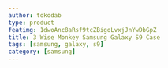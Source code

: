 ```yaml
---
author: tokodab
type: product
featimg: 1dwoAnc8aRsf9tcZBigoLvxjJnYwDbGpZ
title: 3 Wise Monkey Samsung Galaxy S9 Case
tags: [samsung, galaxy, s9]
category: [samsung]
---
```

